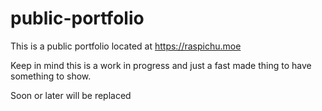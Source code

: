 # public-portfolio
This is a public portfolio located at https://raspichu.moe

Keep in mind this is a work in progress and just a fast made thing to have something to show.

Soon or later will be replaced

